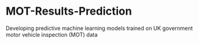 # MOT-Results-Prediction

Developing predictive machine learning models trained on UK government motor vehicle inspection (MOT) data
